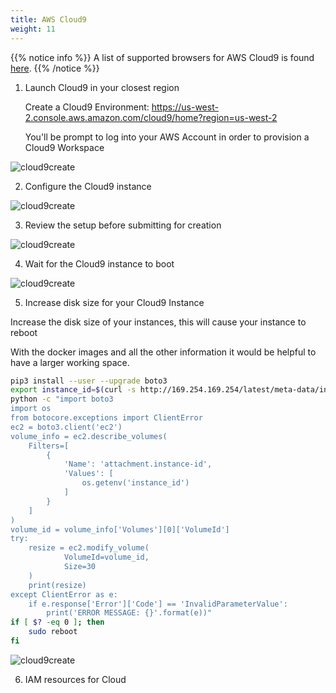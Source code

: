 ```yaml
---
title: AWS Cloud9
weight: 11
---
```



{{% notice info %}}
A list of supported browsers for AWS Cloud9 is found [here]( https://docs.aws.amazon.com/cloud9/latest/user-guide/browsers.html).
{{% /notice %}}

1. Launch Cloud9 in your closest region

   Create a Cloud9 Environment: https://us-west-2.console.aws.amazon.com/cloud9/home?region=us-west-2

   You'll be prompt to log into your AWS Account in order to provision a Cloud9 Workspace

![cloud9create](/images/setup/cloud9_step0_create.png)

2. Configure the Cloud9 instance

![cloud9create](/images/setup/cloud9_step1_name.png)

3. Review the setup before submitting for creation

![cloud9create](/images/setup/cloud9_step2_configure.png)

4. Wait for the Cloud9 instance to boot

![cloud9create](/images/setup/cloud9_step3_review.png)

5. Increase disk size for your Cloud9 Instance 

Increase the disk size of your instances, this will cause your instance to reboot

With the docker images and all the other information it would be helpful to have a larger working space. 

```bash
pip3 install --user --upgrade boto3
export instance_id=$(curl -s http://169.254.169.254/latest/meta-data/instance-id)
python -c "import boto3
import os
from botocore.exceptions import ClientError 
ec2 = boto3.client('ec2')
volume_info = ec2.describe_volumes(
    Filters=[
        {
            'Name': 'attachment.instance-id',
            'Values': [
                os.getenv('instance_id')
            ]
        }
    ]
)
volume_id = volume_info['Volumes'][0]['VolumeId']
try:
    resize = ec2.modify_volume(    
            VolumeId=volume_id,    
            Size=30
    )
    print(resize)
except ClientError as e:
    if e.response['Error']['Code'] == 'InvalidParameterValue':
        print('ERROR MESSAGE: {}'.format(e))"
if [ $? -eq 0 ]; then
    sudo reboot
fi
```

![cloud9create](/images/setup/cloud9_reboot.png)

6. IAM resources for Cloud